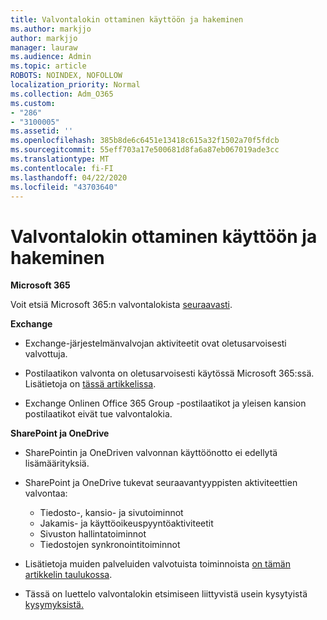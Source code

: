 ```yaml
---
title: Valvontalokin ottaminen käyttöön ja hakeminen
ms.author: markjjo
author: markjjo
manager: lauraw
ms.audience: Admin
ms.topic: article
ROBOTS: NOINDEX, NOFOLLOW
localization_priority: Normal
ms.collection: Adm_O365
ms.custom:
- "286"
- "3100005"
ms.assetid: ''
ms.openlocfilehash: 385b8de6c6451e13418c615a32f1502a70f5fdcb
ms.sourcegitcommit: 55eff703a17e500681d8fa6a87eb067019ade3cc
ms.translationtype: MT
ms.contentlocale: fi-FI
ms.lasthandoff: 04/22/2020
ms.locfileid: "43703640"
---
```

# <a name="enable-and-search-the-audit-log"></a>Valvontalokin ottaminen käyttöön ja hakeminen

**Microsoft 365**

Voit etsiä Microsoft 365:n valvontalokista [seuraavasti](https://docs.microsoft.com/office365/securitycompliance/search-the-audit-log-in-security-and-compliance#search-the-audit-log).

**Exchange**

- Exchange-järjestelmänvalvojan aktiviteetit ovat oletusarvoisesti valvottuja.

- Postilaatikon valvonta on oletusarvoisesti käytössä Microsoft 365:ssä. Lisätietoja on [tässä artikkelissa](https://docs.microsoft.com/office365/securitycompliance/enable-mailbox-auditing).

- Exchange Onlinen Office 365 Group -postilaatikot ja yleisen kansion postilaatikot eivät tue valvontalokia.

**SharePoint ja OneDrive**

- SharePointin ja OneDriven valvonnan käyttöönotto ei edellytä lisämäärityksiä.

- SharePoint ja OneDrive tukevat seuraavantyyppisten aktiviteettien valvontaa:

    - Tiedosto-, kansio- ja sivutoiminnot
    - Jakamis- ja käyttöoikeuspyyntöaktiviteetit
    - Sivuston hallintatoiminnot
    - Tiedostojen synkronointitoiminnot

- Lisätietoja muiden palveluiden valvotuista toiminnoista [on tämän artikkelin taulukossa](https://docs.microsoft.com/office365/securitycompliance/search-the-audit-log-in-security-and-compliance#audited-activities).

- Tässä on luettelo valvontalokin etsimiseen liittyvistä usein kysytyistä [kysymyksistä.](https://docs.microsoft.com/office365/securitycompliance/search-the-audit-log-in-security-and-compliance#frequently-asked-questions)